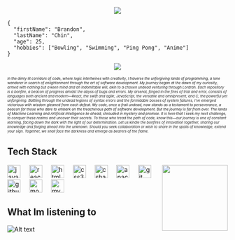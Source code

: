 <p align="center">
<img src="https://media.giphy.com/media/v1.Y2lkPTc5MGI3NjExMjEzazU3ZzZoaWgxanN6cW9nNTJqMXRtN2d0a3FsbWEyeDh0bmtkNiZlcD12MV9pbnRlcm5hbF9naWZfYnlfaWQmY3Q9Zw/AQRapWCgC7dThyVEYb/giphy.gif"/>
<p/>

  
```
{
  "firstName": "Brandon",
  "lastName": "Chin",
  "age": 25,
  "hobbies": ["Bowling", "Swimming", "Ping Pong", "Anime"]
}
```

<p align="center">
<img src="https://media.giphy.com/media/v1.Y2lkPTc5MGI3NjExbWhtMnh6MGxkamtrYTVmZml4aWk0aHplMTh1cjM1c2VuOGcyNno5dyZlcD12MV9pbnRlcm5hbF9naWZfYnlfaWQmY3Q9Zw/A1yn6iB9Qy2GPxZr9p/source.gif"/>
<p/>
  
*<sup><sup><sub>In the dimly lit corridors of code, where logic intertwines with creativity, I traverse the unforgiving lands of programming, a lone wanderer in search of enlightenment through the art of software development. 
My journey began at the dawn of my curiosity, armed with nothing but a keen mind and an indomitable will, akin to a chosen undead venturing through Lordran. 
Each repository is a bonfire, a beacon of progress amidst the abyss of bugs and errors. My arsenal, forged in the fires of trial and error, consists of languages both ancient and modern—React, the swift and agile; JavaScript, the versatile and omnipresent; and C, the powerful yet unforgiving.
Battling through the undead legions of syntax errors and the formidable bosses of system failures, I've emerged victorious with wisdom gleaned from each defeat. My code, once a frail undead, now stands as a testament to perseverance, a beacon for those who dare to embark on the treacherous path of software development. But the journey is far from over. The lands of Machine Learning and Artificial Intelligence lie ahead, shrouded in mystery and promise. 
It is here that I seek my next challenge, to conquer these realms and uncover their secrets. To those who tread the path of code, know this—our journey is one of constant learning, facing down the dark with the light of our determination. Let us kindle the bonfires of innovation together, sharing our knowledge and forging ahead into the unknown. Should you seek collaboration or wish to share in the spoils of knowledge, extend your sign. Together, we shall face the darkness and emerge as bearers of the flame.</sub></sup></sup>*



## Tech Stack

<img align="right" height="150" src="https://media.giphy.com/media/v1.Y2lkPTc5MGI3NjExNnRxMnNiMmxtbTh0NzJpbTdwdHVpZGxrZWg1eG4yZ2dudG1zNm1pNCZlcD12MV9pbnRlcm5hbF9naWZfYnlfaWQmY3Q9Zw/Rlwz4m0aHgXH13jyrE/giphy-downsized-large.gif"  />

<div align="left">
  <img src="https://cdn.jsdelivr.net/gh/devicons/devicon/icons/javascript/javascript-original.svg" height="30" alt="javascript logo"  />
  <img width="12" />
  <img src="https://cdn.jsdelivr.net/gh/devicons/devicon/icons/react/react-original.svg" height="30" alt="react logo"  />
  <img width="12" />
  <img src="https://cdn.jsdelivr.net/gh/devicons/devicon/icons/html5/html5-original.svg" height="30" alt="html5 logo"  />
  <img width="12" />
  <img src="https://cdn.jsdelivr.net/gh/devicons/devicon/icons/css3/css3-original.svg" height="30" alt="css3 logo"  />
  <img width="12" />
  <img src="https://cdn.jsdelivr.net/gh/devicons/devicon/icons/csharp/csharp-original.svg" height="30" alt="csharp logo"  />
  <img width="12" />
  <img src="https://cdn.jsdelivr.net/gh/devicons/devicon/icons/apachekafka/apachekafka-original.svg" height="30" alt="apachekafka logo"  />
  <img width="12" />
  <img src="https://cdn.jsdelivr.net/gh/devicons/devicon/icons/git/git-original.svg" height="30" alt="git logo"  />
  <img width="12" />
  <img src="https://cdn.jsdelivr.net/gh/devicons/devicon/icons/github/github-original.svg" height="30" alt="github logo"  />
  <img width="12" />
  <img src="https://cdn.jsdelivr.net/gh/devicons/devicon/icons/mongodb/mongodb-original.svg" height="30" alt="mongodb logo"  />
  <img width="12" />
  <img src="https://cdn.jsdelivr.net/gh/devicons/devicon/icons/mysql/mysql-original.svg" height="30" alt="mysql logo"  />
</div>

## What Im listening to

![Alt text](https://spotify-recently-played-readme.vercel.app/api?user=1241077062)
